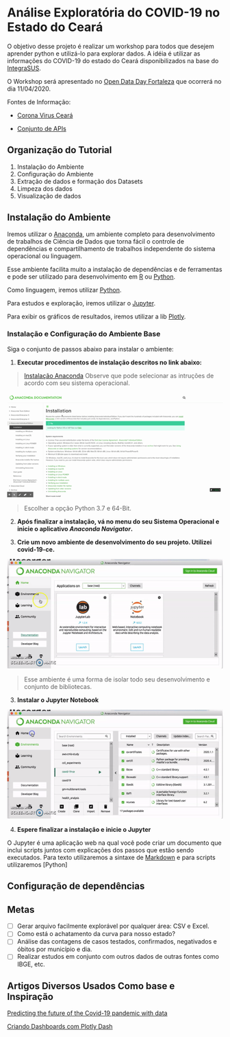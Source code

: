# Análise Exploratória do COVID-19 no Estado do Ceará

O objetivo desse projeto é realizar um workshop para todos que desejem aprender python e utilizá-lo para explorar dados. 
A idéia é utilizar as informações do COVID-19 do estado do Ceará disponibilizados na base do [IntegraSUS](https://integrasus.saude.ce.gov.br/).

O Workshop será apresentado no [Open Data Day Fortaleza](https://www.facebook.com/opendatadayfortaleza/) que ocorrerá no dia 11/04/2020. 

Fontes de Informação: 
- [Corona Virus Ceará](https://indicadores.integrasus.saude.ce.gov.br/indicadores/indicadores-coronavirus/coronavirus-ceara)

- [Conjunto de APIs](https://github.com/EscolaDeSaudePublica/coronavirusAPI/issues/17)

## Organização do Tutorial 

 1) Instalação do Ambiente  
 2) Configuração do Ambiente
 3) Extração de dados e formação dos Datasets
 4) Limpeza dos dados 
 5) Visualização de dados 

## Instalação do Ambiente

Iremos utilizar o [Anaconda](https://www.anaconda.com/why-anaconda/), um ambiente completo para desenvolvimento de trabalhos de Ciência de Dados que torna fácil o controle de dependências e compartilhamento de trabalhos independente do sistema operacional ou linguagem. 

Esse ambiente facilita muito a instalação de dependências e de ferramentas e pode ser utilizado para desenvolvimento em [R](https://www.r-project.org/) ou [Python](https://www.python.org/). 

Como linguagem, iremos utilizar [Python](https://www.python.org/). 

Para estudos e exploração, iremos utilizar o [Jupyter](https://jupyter.org/). 

Para exibir os gráficos de resultados, iremos utilizar a lib [Plotly](https://plotly.com/).

### Instalação e Configuração do Ambiente Base

Siga o conjunto de passos abaixo para instalar o ambiente: 

 1. __Executar procedimentos de instalação descritos no link abaixo:__ 

> [Instalação Anaconda](https://docs.anaconda.com/anaconda/install/)
Observe que pode selecionar as intruções de acordo com seu sistema operacional. 

![Install Anaconda](resources/install_anaconda.gif)

<!-- ![Instalacao](resources/install_anaconda.png) -->

> Escolher a opção Python 3.7 e 64-Bit. 

 2. __Após finalizar a instalação, vá no menu do seu Sistema Operacional e inicie o aplicativo _Anaconda Navigator_.__

 3. __Crie um novo ambiente de desenvolvimento do seu projeto. Utilizei covid-19-ce.__

![Create Environment](resources/create_environment_anaconda.gif)

 >Esse ambiente é uma forma de isolar todo seu desenvolvimento e conjunto de bibliotecas. 
 
3. __Instalar o Jupyter Notebook__

![Installar Jupyter](resources/install_jupyter.gif)

4. __Espere finalizar a instalação e inicie o Jupyter__

O Jupyter é uma aplicação web na qual você pode criar um documento que inclui scripts juntos com explicações dos passos que estão sendo executados. 
Para texto utilizaremos a sintaxe de [Markdown](https://pt.wikipedia.org/wiki/Markdown) e para scripts utilizaremos [Python]

## Configuração de dependências 



## Metas

- [ ] Gerar arquivo facilmente explorável por qualquer área: CSV e Excel. 
- [ ] Como está o achatamento da curva para nosso estado? 
- [ ] Análise das contagens de casos testados, confirmados, negativados e óbitos por município e dia. 
- [ ] Realizar estudos em conjunto com outros dados de outras fontes como IBGE, etc. 

 ## Artigos Diversos Usados Como base e Inspiração

 [Predicting the future of the Covid-19 pandemic with data](https://healthcare-in-europe.com/en/news/predicting-the-future-of-the-covid-19-pandemic-with-data.html#)

 [Criando Dashboards com Plotly Dash](https://medium.com/datadummies/parte-01-criando-dashboards-com-plotly-dash-158211c9fa6a)